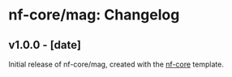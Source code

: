 # nf-core/mag: Changelog

## v1.0.0 - [date]

Initial release of nf-core/mag, created with the [nf-core](http://nf-co.re/) template.
